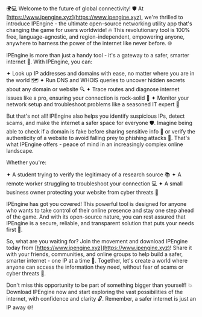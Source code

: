 🌍💻 Welcome to the future of global connectivity! 🛡️ At [https://www.ipengine.xyz](https://www.ipengine.xyz), we're thrilled to introduce IPEngine - the ultimate open-source networking utility app that's changing the game for users worldwide! 🔥 This revolutionary tool is 100% free, language-agnostic, and region-independent, empowering anyone, anywhere to harness the power of the internet like never before. 🌐

IPEngine is more than just a handy tool - it's a gateway to a safer, smarter internet 🚀. With IPEngine, you can:

✦ Look up IP addresses and domains with ease, no matter where you are in the world 🗺️
✦ Run DNS and WHOIS queries to uncover hidden secrets about any domain or website 🔍
✦ Trace routes and diagnose internet issues like a pro, ensuring your connection is rock-solid 💪
✦ Monitor your network setup and troubleshoot problems like a seasoned IT expert 🔧

But that's not all! IPEngine also helps you identify suspicious IPs, detect scams, and make the internet a safer space for everyone 🛡️. Imagine being able to check if a domain is fake before sharing sensitive info 💸 or verify the authenticity of a website to avoid falling prey to phishing attacks 📧. That's what IPEngine offers - peace of mind in an increasingly complex online landscape.

Whether you're:

✦ A student trying to verify the legitimacy of a research source 📚
✦ A remote worker struggling to troubleshoot your connection 💻
✦ A small business owner protecting your website from cyber threats 🏢

IPEngine has got you covered! This powerful tool is designed for anyone who wants to take control of their online presence and stay one step ahead of the game. And with its open-source nature, you can rest assured that IPEngine is a secure, reliable, and transparent solution that puts your needs first 🤝.

So, what are you waiting for? Join the movement and download IPEngine today from [https://www.ipengine.xyz](https://www.ipengine.xyz)! Share it with your friends, communities, and online groups to help build a safer, smarter internet - one IP at a time 🔔. Together, let's create a world where anyone can access the information they need, without fear of scams or cyber threats 🌟.

Don't miss this opportunity to be part of something bigger than yourself! 💥 Download IPEngine now and start exploring the vast possibilities of the internet, with confidence and clarity 🔓. Remember, a safer internet is just an IP away 🌐!